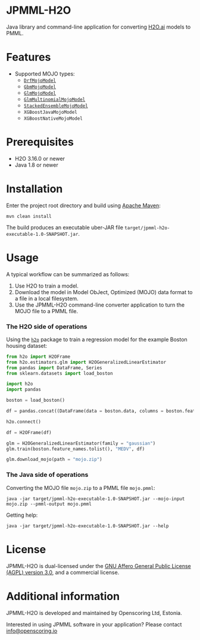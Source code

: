 JPMML-H2O
=========

Java library and command-line application for converting [H2O.ai](https://www.h2o.ai/) models to PMML.

# Features #

* Supported MOJO types:
  * [`DrfMojoModel`](http://docs.h2o.ai/h2o/latest-stable/h2o-genmodel/javadoc/hex/genmodel/algos/drf/DrfMojoModel.html)
  * [`GbmMojoModel`](http://docs.h2o.ai/h2o/latest-stable/h2o-genmodel/javadoc/hex/genmodel/algos/gbm/GbmMojoModel.html)
  * [`GlmMojoModel`](http://docs.h2o.ai/h2o/latest-stable/h2o-genmodel/javadoc/hex/genmodel/algos/glm/GlmMojoModel.html)
  * [`GlmMultinomialMojoModel`](http://docs.h2o.ai/h2o/latest-stable/h2o-genmodel/javadoc/hex/genmodel/algos/glm/GlmMultinomialMojoModel.html)
  * [`StackedEnsembleMojoModel`](http://docs.h2o.ai/h2o/latest-stable/h2o-genmodel/javadoc/hex/genmodel/algos/ensemble/StackedEnsembleMojoModel.html)
  * `XGBoostJavaMojoModel`
  * `XGBoostNativeMojoModel`

# Prerequisites #

* H2O 3.16.0 or newer
* Java 1.8 or newer

# Installation #

Enter the project root directory and build using [Apache Maven](http://maven.apache.org/):
```
mvn clean install
```

The build produces an executable uber-JAR file `target/jpmml-h2o-executable-1.0-SNAPSHOT.jar`.

# Usage #

A typical workflow can be summarized as follows:

1. Use H2O to train a model.
2. Download the model in Model ObJect, Optimized (MOJO) data format to a file in a local filesystem.
3. Use the JPMML-H2O command-line converter application to turn the MOJO file to a PMML file.

### The H2O side of operations

Using the [`h2o`](https://github.com/h2oai/h2o-3/tree/master/h2o-py) package to train a regression model for the example Boston housing dataset:

```python
from h2o import H2OFrame
from h2o.estimators.glm import H2OGeneralizedLinearEstimator
from pandas import DataFrame, Series
from sklearn.datasets import load_boston

import h2o
import pandas

boston = load_boston()

df = pandas.concat((DataFrame(data = boston.data, columns = boston.feature_names), Series(boston.target, name = "MEDV")), axis = 1)

h2o.connect()

df = H2OFrame(df)

glm = H2OGeneralizedLinearEstimator(family = "gaussian")
glm.train(boston.feature_names.tolist(), "MEDV", df)

glm.download_mojo(path = "mojo.zip")
```

### The Java side of operations

Converting the MOJO file `mojo.zip` to a PMML file `mojo.pmml`:
```
java -jar target/jpmml-h2o-executable-1.0-SNAPSHOT.jar --mojo-input mojo.zip --pmml-output mojo.pmml
```

Getting help:
```
java -jar target/jpmml-h2o-executable-1.0-SNAPSHOT.jar --help
```

# License #

JPMML-H2O is dual-licensed under the [GNU Affero General Public License (AGPL) version 3.0](http://www.gnu.org/licenses/agpl-3.0.html), and a commercial license.

# Additional information #

JPMML-H2O is developed and maintained by Openscoring Ltd, Estonia.

Interested in using JPMML software in your application? Please contact [info@openscoring.io](mailto:info@openscoring.io)
